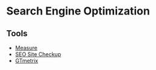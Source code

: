 # Search Engine Optimization

<!--
https://www.linkedin.com/learning/paths/become-an-seo-expert
-->

## Tools

- [Measure](https://web.dev/measure/)
- [SEO Site Checkup](https://seositecheckup.com/)
- [GTmetrix](https://gtmetrix.com/)
